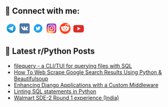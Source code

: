 ## 🔎 Connect with me:
[<img src="https://github.com/bullbesh/bullbesh/blob/main/images/Telegram.png" width="32" height="32" />](https://t.me/bullbesh)
[<img src="https://github.com/bullbesh/bullbesh/blob/main/images/VK.png" width="32" height="32" />](https://vk.com/bullbesh)
[<img src="https://github.com/bullbesh/bullbesh/blob/main/images/Twitter.png" width="32" height="32" />](https://twitter.com/bullbesh1)
[<img src="https://github.com/bullbesh/bullbesh/blob/main/images/Instagram.png" width="32" height="32" />](https://www.instagram.com/bullbesh)
[<img src="https://github.com/bullbesh/bullbesh/blob/main/images/Reddit.png" width="32" height="32" />](https://www.reddit.com/user/bullbesh)
[<img src="https://github.com/bullbesh/bullbesh/blob/main/images/YouTube.png" width="32" height="32" />](https://www.youtube.com/channel/UCtfjRs6uzgq5mfm8S06WTcg)

## 📕 Latest r/Python Posts
<!-- BLOG-POST-LIST:START -->
- [filequery - a CLI/TUI for querying files with SQL](https://www.reddit.com/r/Python/comments/17s3pnc/filequery_a_clitui_for_querying_files_with_sql/)
- [How To Web Scrape Google Search Results Using Python &amp; Beautifulsoup](https://www.reddit.com/r/Python/comments/17s2hyz/how_to_web_scrape_google_search_results_using/)
- [Enhancing Django Applications with a Custom Middleware](https://www.reddit.com/r/Python/comments/17s21en/enhancing_django_applications_with_a_custom/)
- [Linting SQL statements in Python](https://www.reddit.com/r/Python/comments/17s0ab9/linting_sql_statements_in_python/)
- [Walmart SDE-2 Round 1 experience &lpar;India&rpar;](https://www.reddit.com/r/Python/comments/17ryd8m/walmart_sde2_round_1_experience_india/)
<!-- BLOG-POST-LIST:END -->
